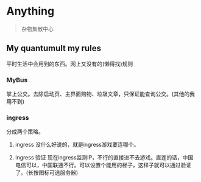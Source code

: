# Anything
> 杂物集散中心

## My quantumult my rules

平时生活中会用到的东西。网上又没有的(懒得找)规则

### MyBus
掌上公交。去除启动页、主界面购物、垃圾文章，只保证能查询公交。(其他的我用不到)

### ingress
分成两个策略。
1. ingress
没什么好说的，就是ingress游戏要连哪个。

2. ingress 验证
现在ingress监测IP，不行的直接进不去游戏。直连的话，中国电信可以，中国联通不行。可以设置个能用的梯子，这样子就可以通过验证了。(长按图标可选服务器)
